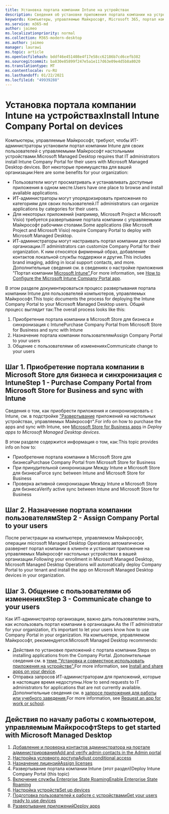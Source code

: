 ```yaml
---
title: Установка портала компании Intune на устройствах
description: Сведения об установке приложения портала компании на устройствах, управляемых Майкрософт
keywords: Компьютеры, управляемые Майкрософт, Microsoft 365, портал компании
ms.service: m365-md
author: jaimeo
ms.localizationpriority: normal
ms.collection: M365-modern-desktop
ms.author: jaimeo
manager: laurawi
ms.topic: article
ms.openlocfilehash: bddf46e451408e4f17e58cc62186b7cd6cefb382
ms.sourcegitcommit: ba830e85899f247e5a1e117d63e09e4d5b8a8020
ms.translationtype: MT
ms.contentlocale: ru-RU
ms.lasthandoff: 01/22/2021
ms.locfileid: "49939288"
---
```

# <a name="install-intune-company-portal-on-devices"></a><span data-ttu-id="5865b-104">Установка портала компании Intune на устройствах</span><span class="sxs-lookup"><span data-stu-id="5865b-104">Install Intune Company Portal on devices</span></span>

<span data-ttu-id="5865b-105">Компьютеры, управляемые Майкрософт, требуют, чтобы ИТ-администраторы установили портал компании Intune для своих пользователей с управляемыми Майкрософт настольными устройствами.</span><span class="sxs-lookup"><span data-stu-id="5865b-105">Microsoft Managed Desktop requires that IT administrators install Intune Company Portal for their users with Microsoft Managed Desktop devices.</span></span> <span data-ttu-id="5865b-106">Вот некоторые преимущества для вашей организации:</span><span class="sxs-lookup"><span data-stu-id="5865b-106">Here are some benefits for your organization:</span></span>
- <span data-ttu-id="5865b-107">Пользователи могут просматривать и устанавливать доступные приложения в одном месте.</span><span class="sxs-lookup"><span data-stu-id="5865b-107">Users have one place to browse and install available applications.</span></span> 
- <span data-ttu-id="5865b-108">ИТ-администраторы могут упорядоизировать приложения по категориям для своих пользователей.</span><span class="sxs-lookup"><span data-stu-id="5865b-108">IT administrators can organize applications by categories for their users.</span></span>  
- <span data-ttu-id="5865b-109">Для некоторых приложений (например, Microsoft Project и Microsoft Visio) требуется развертывание портала компании с управляемыми Майкрософт рабочими столами.</span><span class="sxs-lookup"><span data-stu-id="5865b-109">Some applications (like Microsoft Project and Microsoft Visio) require Company Portal to deploy with Microsoft Managed Desktop.</span></span>
- <span data-ttu-id="5865b-110">ИТ-администраторы могут настраивать портал компании для своей организации.</span><span class="sxs-lookup"><span data-stu-id="5865b-110">IT administrators can customize Company Portal for their organization.</span></span> <span data-ttu-id="5865b-111">К ним относятся фирменный образ, добавление контактов локальной службы поддержки и другие.</span><span class="sxs-lookup"><span data-stu-id="5865b-111">This includes brand imaging, adding in local support contacts, and more.</span></span> <span data-ttu-id="5865b-112">Дополнительные сведения см. в сведениях о настройке приложения "Портал компании [Microsoft Intune".](https://docs.microsoft.com/intune/company-portal-app)</span><span class="sxs-lookup"><span data-stu-id="5865b-112">For more information, see [How to Configure the Microsoft Intune Company Portal app](https://docs.microsoft.com/intune/company-portal-app).</span></span>   

<span data-ttu-id="5865b-113">В этом разделе документироваться процесс развертывания портала компании Intune для пользователей компьютеров, управляемых Майкрософт.</span><span class="sxs-lookup"><span data-stu-id="5865b-113">This topic documents the process for deploying the Intune Company Portal to your Microsoft Managed Desktop users.</span></span> <span data-ttu-id="5865b-114">Общий процесс выглядит так:</span><span class="sxs-lookup"><span data-stu-id="5865b-114">The overall process looks like this:</span></span>
1. <span data-ttu-id="5865b-115">Приобретение портала компании в Microsoft Store для бизнеса и синхронизация с Intune</span><span class="sxs-lookup"><span data-stu-id="5865b-115">Purchase Company Portal from Microsoft Store for Business and sync with Intune</span></span>
2. <span data-ttu-id="5865b-116">Назначение портала компании пользователям</span><span class="sxs-lookup"><span data-stu-id="5865b-116">Assign Company Portal to your users</span></span>
3. <span data-ttu-id="5865b-117">Общение с пользователями об изменениях</span><span class="sxs-lookup"><span data-stu-id="5865b-117">Communicate change to your users</span></span>

## <a name="step-1---purchase-company-portal-from-microsoft-store-for-business-and-sync-with-intune"></a><span data-ttu-id="5865b-118">Шаг 1. Приобретение портала компании в Microsoft Store для бизнеса и синхронизация с Intune</span><span class="sxs-lookup"><span data-stu-id="5865b-118">Step 1 - Purchase Company Portal from Microsoft Store for Business and sync with Intune</span></span>
<span data-ttu-id="5865b-119">Сведения о том, как приобрести приложения и синхронизировать с Intune, см. в подстройке ["Развертывание](deploy-apps.md#msfb-apps) приложений на настольных устройствах, управляемых Майкрософт".</span><span class="sxs-lookup"><span data-stu-id="5865b-119">For info on how to purchase the apps and sync with Intune, see [Microsoft Store for Business apps](deploy-apps.md#msfb-apps) in *Deploy apps to Microsoft Managed Desktop devices*.</span></span>

<span data-ttu-id="5865b-120">В этом разделе содержится информация о том, как:</span><span class="sxs-lookup"><span data-stu-id="5865b-120">This topic provides info on how to:</span></span> 
- <span data-ttu-id="5865b-121">Приобретение портала компании в Microsoft Store для бизнеса</span><span class="sxs-lookup"><span data-stu-id="5865b-121">Purchase Company Portal from Microsoft Store for Business</span></span> 
- <span data-ttu-id="5865b-122">При принудительной синхронизации Между Intune и Microsoft Store для бизнеса</span><span class="sxs-lookup"><span data-stu-id="5865b-122">Force sync between Intune and Microsoft Store for Business</span></span>
- <span data-ttu-id="5865b-123">Проверка активной синхронизации Между Intune и Microsoft Store для бизнеса</span><span class="sxs-lookup"><span data-stu-id="5865b-123">Verify active sync between Intune and Microsoft Store for Business</span></span> 

## <a name="step-2---assign-company-portal-to-your-users"></a><span data-ttu-id="5865b-124">Шаг 2. Назначение портала компании пользователям</span><span class="sxs-lookup"><span data-stu-id="5865b-124">Step 2 - Assign Company Portal to your users</span></span>
<span data-ttu-id="5865b-125">После регистрации на компьютере, управляемом Майкрософт, операции microsoft Managed Desktop Operations автоматически развернет портал компании в клиенте и установит приложение на управляемых Майкрософт настольных устройствах в вашей организации.</span><span class="sxs-lookup"><span data-stu-id="5865b-125">Following your enrollment in Microsoft Managed Desktop, Microsoft Managed Desktop Operations will automatically deploy Company Portal to your tenant and install the app on Microsoft Managed Desktop devices in your organization.</span></span>

## <a name="step-3---communicate-change-to-your-users"></a><span data-ttu-id="5865b-126">Шаг 3. Общение с пользователями об изменениях</span><span class="sxs-lookup"><span data-stu-id="5865b-126">Step 3 - Communicate change to your users</span></span>
<span data-ttu-id="5865b-127">Как ИТ-администратор организации, важно дать пользователям знать, как использовать портал компании в организации.</span><span class="sxs-lookup"><span data-stu-id="5865b-127">As the IT administrator for your organization, it’s important to let your users know how to use Company Portal in your organization.</span></span> <span data-ttu-id="5865b-128">На компьютере, управляемом Майкрософт, рекомендуется:</span><span class="sxs-lookup"><span data-stu-id="5865b-128">Microsoft Managed Desktop recommends:</span></span>
- <span data-ttu-id="5865b-129">Действия по установке приложений с портала компании.</span><span class="sxs-lookup"><span data-stu-id="5865b-129">Steps on installing applications from the Company Portal.</span></span> <span data-ttu-id="5865b-130">Дополнительные сведения см. в [теме "Установка и совместное использовать приложения на устройстве".](https://docs.microsoft.com/intune-user-help/install-apps-cpapp-windows)</span><span class="sxs-lookup"><span data-stu-id="5865b-130">For more information, see [Install and share apps on your device](https://docs.microsoft.com/intune-user-help/install-apps-cpapp-windows).</span></span>
- <span data-ttu-id="5865b-131">Отправка запросов ИТ-администраторам для приложений, которые в настоящее время недоступны.</span><span class="sxs-lookup"><span data-stu-id="5865b-131">How to send requests to IT administrators for applications that are not currently available.</span></span> <span data-ttu-id="5865b-132">Дополнительные сведения см. в [запросе приложения для работы или учебного заведения.](https://docs.microsoft.com/intune-user-help/install-apps-cpapp-windows#request-an-app-for-work-or-school)</span><span class="sxs-lookup"><span data-stu-id="5865b-132">For more information, see [Request an app for work or school](https://docs.microsoft.com/intune-user-help/install-apps-cpapp-windows#request-an-app-for-work-or-school).</span></span>  

## <a name="steps-to-get-started-with-microsoft-managed-desktop"></a><span data-ttu-id="5865b-133">Действия по началу работы с компьютером, управляемым Майкрософт</span><span class="sxs-lookup"><span data-stu-id="5865b-133">Steps to get started with Microsoft Managed Desktop</span></span>

1. [<span data-ttu-id="5865b-134">Добавление и проверка контактов администратора на портале администрирования</span><span class="sxs-lookup"><span data-stu-id="5865b-134">Add and verify admin contacts in the Admin portal</span></span>](add-admin-contacts.md)
2. [<span data-ttu-id="5865b-135">Настройка условного доступа</span><span class="sxs-lookup"><span data-stu-id="5865b-135">Adjust conditional access</span></span>](conditional-access.md)
3. [<span data-ttu-id="5865b-136">Назначение лицензий</span><span class="sxs-lookup"><span data-stu-id="5865b-136">Assign licenses</span></span>](assign-licenses.md)
4. <span data-ttu-id="5865b-137">Развертывание портала компании Intune (этот раздел)</span><span class="sxs-lookup"><span data-stu-id="5865b-137">Deploy Intune Company Portal (this topic)</span></span>
5. [<span data-ttu-id="5865b-138">Включение службы Enterprise State Roaming</span><span class="sxs-lookup"><span data-stu-id="5865b-138">Enable Enterprise State Roaming</span></span>](enterprise-state-roaming.md)
6. [<span data-ttu-id="5865b-139">Настройка устройств</span><span class="sxs-lookup"><span data-stu-id="5865b-139">Set up devices</span></span>](set-up-devices.md)
7. [<span data-ttu-id="5865b-140">Подготовка пользователей к работе с устройствами</span><span class="sxs-lookup"><span data-stu-id="5865b-140">Get your users ready to use devices</span></span>](get-started-devices.md)
8. [<span data-ttu-id="5865b-141">Развертывание приложений</span><span class="sxs-lookup"><span data-stu-id="5865b-141">Deploy apps</span></span>](deploy-apps.md)
